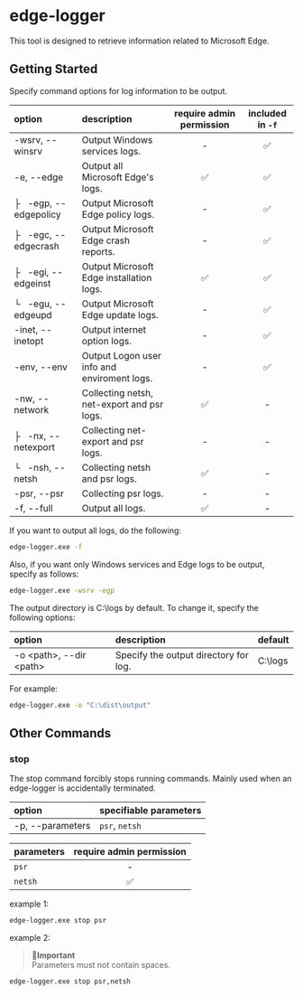 # edge-logger

This tool is designed to retrieve information related to Microsoft Edge.

## Getting Started

Specify command options for log information to be output.

| option | description | require admin permission | included in `-f` |
| :-- | :-- | :--: | :--: |
| -wsrv, --winsrv | Output Windows services logs. | - | ✅ |
| -e, --edge | Output all Microsoft Edge's logs. | ✅ | ✅ |
| ├&nbsp;&nbsp; -egp, --edgepolicy | Output Microsoft Edge policy logs. | - | ✅ |
| ├&nbsp;&nbsp; -egc, --edgecrash | Output Microsoft Edge crash reports. | - | ✅ |
| ├&nbsp;&nbsp; -egi, --edgeinst | Output Microsoft Edge installation logs. | ✅ | ✅ |
| └&nbsp;&nbsp; -egu, --edgeupd | Output Microsoft Edge update logs. | - | ✅ |
| -inet, --inetopt | Output internet option logs. | - | ✅ |
| -env, --env | Output Logon user info and enviroment logs. | - | ✅ |
| -nw, --network | Collecting netsh, net-export and psr logs. | ✅ | - |
| ├&nbsp;&nbsp; -nx, --netexport | Collecting net-export and psr logs. | - | - |
| └&nbsp;&nbsp; -nsh, --netsh | Collecting netsh and psr logs. | ✅ | - |
| -psr, --psr | Collecting psr logs. | - | - |
| -f, --full | Output all logs. | ✅ | - |

If you want to output all logs, do the following:

```cmd
edge-logger.exe -f
```

Also, if you want only Windows services and Edge logs to be output, specify as follows:
```cmd
edge-logger.exe -wsrv -egp
```

The output directory is C:\logs by default.
To change it, specify the following options:

| option | description | default |
| :-- | :-- | :-- |
| -o &lt;path&gt;, --dir &lt;path&gt; | Specify the output directory for log. | C:\logs |

For example:

```cmd
edge-logger.exe -o "C:\dist\output"
```

## Other Commands

### stop
The stop command forcibly stops running commands.
Mainly used when an edge-logger is accidentally terminated.

| option | specifiable parameters |
| :-- | :-- |
| -p, --parameters | `psr`, `netsh` |

| parameters | require admin permission |
| :-- | :--: |
| `psr` | - |
| `netsh` | ✅ |

example 1:
```cmd
edge-logger.exe stop psr
```

example 2:
> **🚩Important**<br>
> Parameters must not contain spaces.
```cmd
edge-logger.exe stop psr,netsh
```